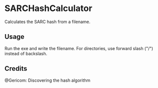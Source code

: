# SARCHashCalculator
Calculates the SARC hash from a filename.

## Usage
Run the exe and write the filename. For directories, use forward slash ("/") instead of backslash.

## Credits
@Gericom: Discovering the hash algorithm
